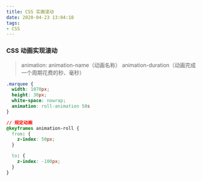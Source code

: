 ```yaml
---
title: CSS 实画滚动
date: 2020-04-23 13:04:18
tags:
- CSS
---
```


### CSS 动画实现滚动

> animation: animation-name（动画名称） animation-duration（动画完成一个周期花费的秒、毫秒）

```css
.marquee {
  width: 1070px;
  height: 30px;
  white-space: nowrap;
  animation: roll-animation 50s
}

// 规定动画
@keyframes animation-roll {
  from: {
    z-index: 50px;
  }

  to: {
    z-index: -100px;
  }
}
```